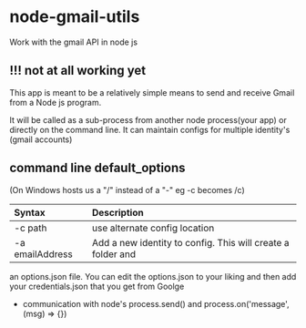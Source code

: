 # node-gmail-utils
Work with the gmail API in node js
## !!! not at all working yet
This app is meant to be a relatively simple means to send and receive Gmail from a Node js program.

It will be called as a sub-process from another node process(your app)
or directly on the command line.
It can maintain configs for multiple identity's (gmail accounts)

## command line default_options
(On Windows hosts us a "/" instead of a "-" eg -c becomes /c)

| Syntax             | Description
| :---               | :----   
| -c path            | use alternate config location       
| -a emailAddress    | Add a new identity to config. This will create a folder and
an options.json file. You can edit the options.json to your liking and then add your credentials.json that you get from Goolge



* communication with node's process.send() and process.on('message', (msg) => {})
